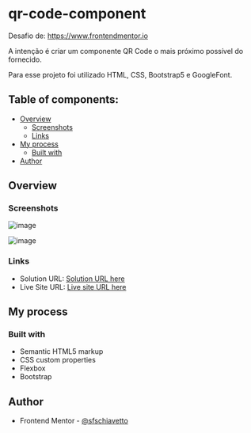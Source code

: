 # qr-code-component

Desafio de: https://www.frontendmentor.io

A intenção é criar um componente QR Code o mais próximo possível do fornecido.

Para esse projeto foi utilizado HTML, CSS, Bootstrap5 e GoogleFont.

## Table of components: 

- [Overview](#overview)
  - [Screenshots](#screenshots)
  - [Links](#links)
- [My process](#my-process)
  - [Built with](#built-with)
- [Author](#author)
 

## Overview

### Screenshots
  ![image](https://github.com/user-attachments/assets/3cdb984b-5061-4fdd-93d8-ee02fc45a51a)

  ![image](https://github.com/user-attachments/assets/a45b0d55-ed1e-4ca5-81ed-eadc7632d55c)

### Links

- Solution URL: [Solution URL here](https://www.frontendmentor.io/solutions/responsive-landing-page-rnnVlbCK1I)
- Live Site URL: [Live site URL here](https://sfschiavetto.github.io/qr-code-component/)

## My process

### Built with

- Semantic HTML5 markup
- CSS custom properties
- Flexbox
- Bootstrap

## Author

- Frontend Mentor - [@sfschiavetto](https://www.frontendmentor.io/profile/sfschiavetto)






